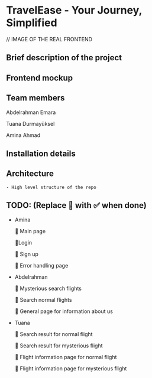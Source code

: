 # TravelEase - Your Journey, Simplified
// IMAGE OF THE REAL FRONTEND
## Brief description of the project
## Frontend mockup
## Team members
Abdelrahman Emara

Tuana Durmayüksel 

Amina Ahmad
## Installation details
## Architecture
    - High level structure of the repo

## TODO: (Replace 🔲 with ✅ when done)
- Amina
    
    🔲 Main page

    🔲Login

    🔲 Sign up

    🔲 Error handling page

- Abdelrahman
    
    🔲 Mysterious search flights
    
    🔲 Search normal flights
    
    🔲 General page for information about us

- Tuana
    
    🔲 Search result for normal flight

    🔲 Search result for mysterious flight

    🔲 Flight information page for normal flight

    🔲 Flight information page for mysterious flight
